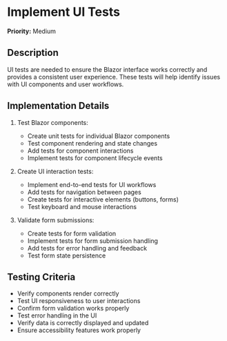# Implement UI Tests

**Priority:** Medium

## Description

UI tests are needed to ensure the Blazor interface works correctly and provides a consistent user experience. These tests will help identify issues with UI components and user workflows.

## Implementation Details

1. Test Blazor components:
   - Create unit tests for individual Blazor components
   - Test component rendering and state changes
   - Add tests for component interactions
   - Implement tests for component lifecycle events

2. Create UI interaction tests:
   - Implement end-to-end tests for UI workflows
   - Add tests for navigation between pages
   - Create tests for interactive elements (buttons, forms)
   - Test keyboard and mouse interactions

3. Validate form submissions:
   - Create tests for form validation
   - Implement tests for form submission handling
   - Add tests for error handling and feedback
   - Test form state persistence

## Testing Criteria

- Verify components render correctly
- Test UI responsiveness to user interactions
- Confirm form validation works properly
- Test error handling in the UI
- Verify data is correctly displayed and updated
- Ensure accessibility features work properly